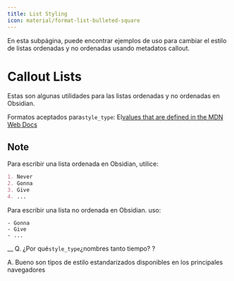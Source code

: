 ```yaml
---
title: List Styling
icon: material/format-list-bulleted-square
---
```


En esta subpágina, puede encontrar ejemplos de uso para cambiar el estilo de
listas ordenadas y no ordenadas usando metadatos callout.

# Callout Lists

Estas son algunas utilidades para las listas ordenadas y no ordenadas en Obsidian.

Formatos aceptados para`style_type`: El[values that are defined in the MDN Web Docs](https://developer.mozilla.org/en-US/docs/Web/CSS/list-style-type#Values)

## Note

Para escribir una lista ordenada en Obsidian, utilice:

```md
1. Never
2. Gonna
3. Give
4. ...
```

Para escribir una lista no ordenada en Obsidian. uso:

```md6- Never
- Gonna
- Give
- ...
```

\_\_
Q. ¿Por qué`style_type`¿nombres tanto tiempo?
?

A. Bueno son tipos de estilo estandarizados disponibles en los principales navegadores
